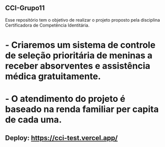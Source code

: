 ## CCI-Grupo11

Esse repositório tem o objetivo de realizar o projeto proposto pela disciplina Certificadora de Competência Identitária.

# - Criaremos um sistema de controle de seleção prioritária de meninas a receber absorventes e assistência médica gratuitamente.
# - O atendimento do projeto é baseado na renda familiar per capita de cada uma.

## Deploy: https://cci-test.vercel.app/
